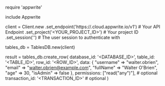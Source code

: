 require 'appwrite'

include Appwrite

client = Client.new
    .set_endpoint('https://<REGION>.cloud.appwrite.io/v1') # Your API Endpoint
    .set_project('<YOUR_PROJECT_ID>') # Your project ID
    .set_session('') # The user session to authenticate with

tables_db = TablesDB.new(client)

result = tables_db.create_row(
    database_id: '<DATABASE_ID>',
    table_id: '<TABLE_ID>',
    row_id: '<ROW_ID>',
    data: {
        "username" => "walter.obrien",
        "email" => "walter.obrien@example.com",
        "fullName" => "Walter O'Brien",
        "age" => 30,
        "isAdmin" => false
    },
    permissions: ["read("any")"], # optional
    transaction_id: '<TRANSACTION_ID>' # optional
)
